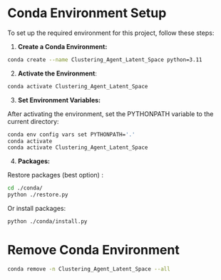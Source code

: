 # Conda Environment Setup

To set up the required environment for this project, follow these steps:

1. **Create a Conda Environment:**
```bash
conda create --name Clustering_Agent_Latent_Space python=3.11
```

2. **Activate the Environment**:
```bash
conda activate Clustering_Agent_Latent_Space
```

3. **Set Environment Variables:**

After activating the environment, set the PYTHONPATH variable to the current directory:

```bash
conda env config vars set PYTHONPATH='.'
conda activate
conda activate Clustering_Agent_Latent_Space
```

4. **Packages:**

Restore packages (best option) :
```bash
cd ./conda/
python ./restore.py
```

Or install packages:
```bash
python ./conda/install.py
```



# Remove Conda Environment

```bash
conda remove -n Clustering_Agent_Latent_Space --all
```
